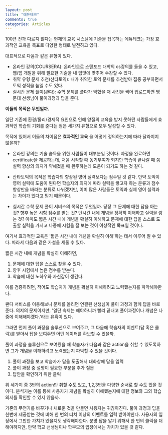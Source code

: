 ```yaml
---
layout: post
title: "에듀테크"
comments: true
categories: Articles
---
```


100년 전과 다르지 않다는 현재의 교육 시스템에 기술을 접목하는 에듀테크는 가장 효과적인 교육을 목표로 다양한 형태로 발전하고 있다.

대표적으로 다음과 같은 유형이 있다.
- 온라인 강의(COURSERA): 온라인으로 스탠포드 대학의 cs강의를 들을 수 있고, 웹/앱 개발을 위해 필요한 기술을 내 입맛에 맞추어 수강할 수 있다.
- 취약 유형 문제 추천(산타토익): 내가 취약한 토익 문제를 추천받아 집중 공부하면서 토익 성적을 높일 수도 있다. 
- 실시간 문제 풀이(콴다): 수학 문제를 풀다가 막혔을 때 사진을 찍어 업로드하면 명문대 선생님이 풀이과정과 답을 준다.

__이들의 목적은 무엇일까.__

일단 기존에 환경/물리/경제적 요인으로 인해 양질의 교육을 받지 못하던 사람들에게 효과적인 학습의 기회를 준다는 점은 세가지 유형으로 모두 달성할 수 있다.

목적에 있어서 이들의 차이점은 __효과적인 교육__ 을 어떻게 정의하는지에 따라 달라지지 않을까?

- 온라인 강의는 기술 습득을 위한 사람들이 대부분일 것이다. 과정을 완료하면 certificate을 제공하는데, 처음 시작할 때 동기부여가 되지만 학습이 끝나갈 때 쯤 실력 향상의 의지가 약해졌을 때 완주하는데 도움이 되기도 하는 것 같다.

- 산타토익의 목적은 학습자의 향상된 영어 실력보다는 점수일 것 같다. 만약 토익이 영어 실력에 도움이 된다면 학습자의 의지에 따라 실력을 쌓고자 하는 분류과 점수 향상만을 바라는 분류로 나뉘겠지만, 이미 많은 사람들은 토익과 실제 영어 실력과는 차이가 있다고 믿기 때문이다.

- 실시간 수학 문제 풀이 서비스의 목적은 무엇일까. 당장 그 문제에 대한 답을 아는 것? 향후 높은 시험 점수를 받는 것? 단시간 내에 개념을 정확히 이해하고 실력을 쌓는 것? 
아마도 짧은 시간 내에 개념을 확실히 이해하고 문제에 대한 답을 스스로 도출할 실력을 가지고 나중에 시험을 잘 보는 것이 이상적인 목표일 것이다.

여기서 효과적인 교육은 '짧은 시간 내에 개념을 확실히 이해'하는 데서 이루어 질 수 있다. 따라서 다음과 같은 가설을 세울 수 있다.

짧은 시간 내에 개념을 확실히 이해하면, 
1. 문제에 대한 답을 스스로 찾을 수 있다.
2. 향후 시험에서 높은 점수를 받는다.
3. 학습에 대한 노하우와 자신감이 생긴다.

이를 검증하려면, 적어도 학습자가 개념을 확실히 이해하려고 노력했는지를 파악해야한다.

콴다 서비스를 이용해보니 문제를 올리면 연결된 선생님이 풀이 과정과 함께 답을 바로 준다. 의지의 문제이지만, '일단 숙제는 해야하니까 빨리 끝내고 풀이과정이나 개념은 나중에 이해해야겠다.'라는 유혹이 있다.

그러면 먼저 풀이 과정을 솔루션으로 보여주고, 그 다음에 학습자의 이벤트(답 혹은 클릭)를 받아서 답을 보여주면 어떤 데이터를 확보할 수 있을까.

풀이 과정을 솔루션으로 보여줬을 때 학습자가 다음과 같은 action을 취할 수 있도록하면 그가 개념을 이해하려고 노력했는지 파악할 수 있을 것이다.

1. 풀이 과정을 보고 학습자가 답을 도출해서 대화창에 답을 입력
2. 풀이 과정 중 설명이 필요한 부분을 추가 질문
3. 답안을 확인하기 위한 클릭

위 세가지 중 3번의 action만 취할 수도 있고, 1,2,3번을 다양한 순서로 할 수도 있을 것이다. 분석가는 이를 통해 사용자가 개념을 확실히 이해했는지에 대한 정보와 그의 학습 의지를 확인할 수 있지 않을까. 

기존의 무언가를 바꾸거나 새로운 것을 만들면 사용자는 귀찮아진다. 풀이 과정과 답을 한번에 제공받는 것에 비해 한 번의 터치 이상의 이벤트를 입력 받아야한다. 사용자의 입장에서 그만한 가치가 있을지도 생각해야한다. 분명 답을 알기 위해서 한 번의 클릭을 더 해야하지만, 만약 학교 선생님이나 학부모의 입장에서는 가치가 있을 것 같다.